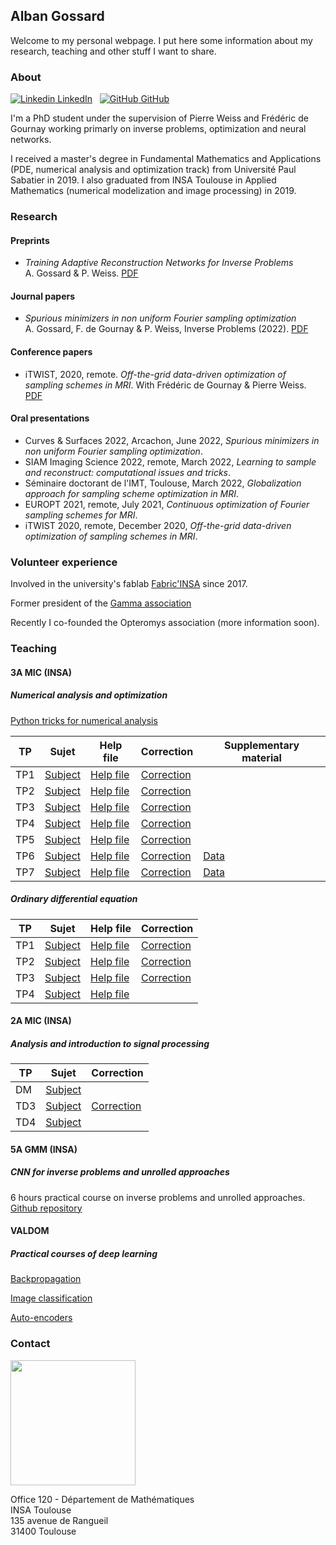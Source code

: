 ## Alban Gossard

Welcome to my personal webpage. I put here some information about my research, teaching and other stuff I want to share.

### About

[![Linkedin](https://i.stack.imgur.com/gVE0j.png) LinkedIn](https://www.linkedin.com/in/alban-gossard/)
&nbsp;
[![GitHub](https://i.stack.imgur.com/tskMh.png) GitHub](https://github.com/albangossard/)

I'm a PhD student under the supervision of Pierre Weiss and Frédéric de Gournay working primarly on inverse problems, optimization and neural networks.

I received a master's degree in Fundamental Mathematics and Applications (PDE, numerical analysis and optimization track) from Université Paul Sabatier in 2019.
I also graduated from INSA Toulouse in Applied Mathematics (numerical modelization and image processing) in 2019.

### Research

#### Preprints

- *Training Adaptive Reconstruction Networks for Inverse Problems*</br>
A. Gossard & P. Weiss. [PDF](https://hal.archives-ouvertes.fr/hal-03585120v2/document)

#### Journal papers

- *Spurious minimizers in non uniform Fourier sampling optimization*</br>
A. Gossard, F. de Gournay & P. Weiss, Inverse Problems (2022). [PDF](https://hal.archives-ouvertes.fr/hal-03212145/file/main.pdf)

#### Conference papers

- iTWIST, 2020, remote. *Off-the-grid data-driven optimization of sampling schemes in MRI*. With Frédéric de Gournay & Pierre Weiss. [PDF](https://arxiv.org/abs/2010.01817)

#### Oral presentations

- Curves & Surfaces 2022, Arcachon, June 2022, *Spurious minimizers in non uniform Fourier sampling optimization*.
- SIAM Imaging Science 2022, remote, March 2022, *Learning to sample and reconstruct: computational issues and tricks*.
- Séminaire doctorant de l'IMT, Toulouse, March 2022, *Globalization approach for sampling scheme optimization in MRI*.
- EUROPT 2021, remote, July 2021, *Continuous optimization of Fourier sampling schemes for MRI*.
- iTWIST 2020, remote, December 2020, *Off-the-grid data-driven optimization of sampling schemes in MRI*.


### Volunteer experience

Involved in the university's fablab [Fabric'INSA](http://www.fabric-insa.fr) since 2017.

Former president of the [Gamma association](https://etud.insa-toulouse.fr/~gamma/)

Recently I co-founded the Opteromys association (more information soon).

### Teaching

#### 3A MIC (INSA)

##### Numerical analysis and optimization

[Python tricks for numerical analysis](https://github.com/albangossard/TP-AN-optim-3MIC/tree/master/notebooks/notes.pdf)

| TP | Sujet | Help file | Correction | Supplementary material |
|--- | ----- | --------- | ---------- | ---------------------- |
| TP1 | [Subject](https://github.com/albangossard/TP-AN-optim-3MIC/tree/master/notebooks/TP1_Sujet.ipynb) | [Help file](https://github.com/albangossard/TP-AN-optim-3MIC/tree/master/notebooks/TP1_Aide.ipynb) | [Correction](https://github.com/albangossard/TP-AN-optim-3MIC/tree/master/notebooks/TP1_Correction.ipynb) |
| TP2 | [Subject](https://github.com/albangossard/TP-AN-optim-3MIC/tree/master/notebooks/TP2_Sujet.ipynb) | [Help file](https://github.com/albangossard/TP-AN-optim-3MIC/tree/master/notebooks/TP2_Aide.ipynb) | [Correction](https://github.com/albangossard/TP-AN-optim-3MIC/tree/master/notebooks/TP2_Correction.ipynb) |
| TP3 | [Subject](https://github.com/albangossard/TP-AN-optim-3MIC/tree/master/notebooks/TP3_Sujet.ipynb) | [Help file](https://github.com/albangossard/TP-AN-optim-3MIC/tree/master/notebooks/TP3_Aide.ipynb) | [Correction](https://github.com/albangossard/TP-AN-optim-3MIC/tree/master/notebooks/TP3_Correction.ipynb) |
| TP4 | [Subject](https://github.com/albangossard/TP-AN-optim-3MIC/tree/master/notebooks/TP4_Sujet.ipynb) | [Help file](https://github.com/albangossard/TP-AN-optim-3MIC/tree/master/notebooks/TP4_Aide.ipynb) | [Correction](https://github.com/albangossard/TP-AN-optim-3MIC/tree/master/notebooks/TP4_Correction.ipynb) |
| TP5 | [Subject](https://github.com/albangossard/TP-AN-optim-3MIC/tree/master/notebooks/TP5_Sujet.ipynb) | [Help file](https://github.com/albangossard/TP-AN-optim-3MIC/tree/master/notebooks/TP5_Aide.ipynb) | [Correction](https://github.com/albangossard/TP-AN-optim-3MIC/tree/master/notebooks/TP5_Correction.ipynb) |
| TP6 | [Subject](https://github.com/albangossard/TP-AN-optim-3MIC/tree/master/notebooks/TP6_Sujet.ipynb) | [Help file](https://github.com/albangossard/TP-AN-optim-3MIC/tree/master/notebooks/TP6_Aide.ipynb) | [Correction](https://github.com/albangossard/TP-AN-optim-3MIC/tree/master/notebooks/TP6_Correction.ipynb) | [Data](https://github.com/albangossard/TP-AN-optim-3MIC/tree/master/notebooks/TP6_Matrice.npy) |
| TP7 | [Subject](https://github.com/albangossard/TP-AN-optim-3MIC/tree/master/notebooks/TP7_Sujet.ipynb) | [Help file](https://github.com/albangossard/TP-AN-optim-3MIC/tree/master/notebooks/TP7_Aide.ipynb) | [Correction](https://github.com/albangossard/TP-AN-optim-3MIC/tree/master/notebooks/TP7_Correction.ipynb) | [Data](https://github.com/albangossard/TP-AN-optim-3MIC/tree/master/notebooks/data.mat) |


##### Ordinary differential equation

| TP | Sujet | Help file | Correction |
|--- | ----- | --------- | ---------- |
| TP1 | [Subject](https://www.albangossard/resources/TPEDO/TP1_Sujet.ipynb) | [Help file](https://www.albangossard/resources/TPEDO/TP1_Aide.ipynb) | [Correction](https://www.albangossard/resources/TPEDO/TP1_Correction.ipynb) |
| TP2 | [Subject](https://www.albangossard/resources/TPEDO/TP2_Sujet.ipynb) | [Help file](https://www.albangossard/resources/TPEDO/TP2_Aide.ipynb) | [Correction](https://www.albangossard/resources/TPEDO/TP2_Correction.ipynb) |
| TP3 | [Subject](https://www.albangossard/resources/TPEDO/TP3_Sujet.ipynb) | [Help file](https://www.albangossard/resources/TPEDO/TP3_Aide.ipynb) | [Correction](https://www.albangossard/resources/TPEDO/TP3_Correction.ipynb) |
| TP4 | [Subject](https://www.albangossard/resources/TPEDO/TP4_Sujet.ipynb) | [Help file](https://www.albangossard/resources/TPEDO/TP4_Aide.ipynb) |  |

#### 2A MIC (INSA)

##### Analysis and introduction to signal processing

| TP | Sujet | Correction |
|--- | ----- | ---------- |
| DM | [Subject](https://www.albangossard/resources/TDSignal/DM.pdf) |  |
| TD3 | [Subject](https://www.albangossard/resources/TDSignal/TD3.pdf) | [Correction](https://www.albangossard/resources/TDSignal/TD3_correction.pdf) |
| TD4 | [Subject](https://www.albangossard/resources/TDSignal/TD4.pdf) |  |

#### 5A GMM (INSA)

##### CNN for inverse problems and unrolled approaches

6 hours practical course on inverse problems and unrolled approaches.
[Github repository](https://github.com/albangossard/Course-inverse-problems-and-unrolled-networks)

#### VALDOM

##### Practical courses of deep learning

[Backpropagation](https://github.com/wikistat/High-Dimensional-Deep-Learning/tree/master/BackPropagation)

[Image classification](https://github.com/wikistat/High-Dimensional-Deep-Learning/tree/master/ImageClassification)

[Auto-encoders](https://github.com/wikistat/High-Dimensional-Deep-Learning/tree/master/AutoEncoder)


### Contact

[<img src="https://www.albangossard.com/email.png" width="200" />](https://www.albangossard.com/redirect-mailto.php)

Office 120 - Département de Mathématiques<br />
INSA Toulouse<br />
135 avenue de Rangueil<br />
31400 Toulouse
